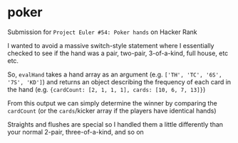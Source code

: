 # poker

Submission for `Project Euler #54: Poker hands` on Hacker Rank

I wanted to avoid a massive switch-style statement where I essentially checked to see if the hand was a pair, two-pair, 3-of-a-kind, full house, etc etc.

So, `evalHand` takes a hand array as an argument (e.g. `['TH', 'TC', '6S', '7S', 'KD']`) and returns an object describing the frequency of each card in the hand (e.g. `{cardCount: [2, 1, 1, 1], cards: [10, 6, 7, 13]}`)

From this output we can simply determine the winner by comparing the `cardCount` (or the `cards`/kicker array if the players have identical hands)

Straights and flushes are special so I handled them a little differently than your normal 2-pair, three-of-a-kind, and so on
